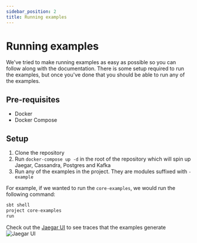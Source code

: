 ```yaml
---
sidebar_position: 2
title: Running examples
---
```


# Running examples
We've tried to make running examples as easy as possible so you can follow along with the documentation.
There is some setup required to run the examples, but once you've done that you should be able to run any of the examples.

## Pre-requisites
* Docker
* Docker Compose

## Setup
1. Clone the repository
2. Run `docker-compose up -d` in the root of the repository which will spin up Jaegar, Cassandra, Postgres and Kafka
3. Run any of the examples in the project. They are modules suffixed with `-example`

For example, if we wanted to run the `core-examples`, we would run the following command:
```sh
sbt shell
project core-examples
run
```

Check out the [Jaegar UI](http://localhost:16686) to see traces that the examples generate
![Jaegar UI](https://github.com/kaizen-solutions/trace4cats-zio-extras/assets/14280155/3ab924f5-1749-4da2-93a7-3c4aa0d2057b)

